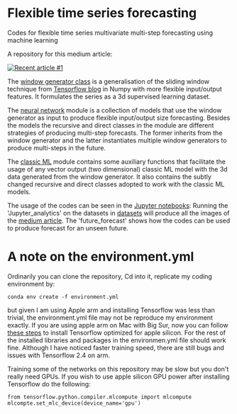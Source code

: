# Flexible time series forecasting
Codes for flexible time series multivariate multi-step forecasting using machine learning

A repository for this medium article:

<a target="_blank" href="https://github-readme-medium-recent-article.vercel.app/medium/@shahrzadhadian/0"><img src="https://github-readme-medium-recent-article.vercel.app/medium/@shahrzadhadian/0" alt="Recent article #1"></a>

The [window generator class](./data/create_datasets.py) is a generalisation of the sliding window technique from [Tensorflow blog](https://www.tensorflow.org/tutorials/structured_data/time_series)
in Numpy with more flexible input/output features. It formulates the series as a 3d supervised learning dataset.

The [neural network](./models/models_neural_networks.py) module is a collection of models that use the window generator as input to produce flexible input/output size
forecasting. Besides the models the recursive and direct classes in the module are different strategies of producing multi-step forecasts. The former inherits from the window generator
and the latter instantiates multiple window generators to produce multi-steps in the future.

The [classic ML](./models/models_classic_ml.py) module contains some auxiliary functions that facilitate the usage of any vector output (two dimensional) classic ML model with the 3d data generated from the window generator.
It also contains the subtly changed recursive and direct classes adopted to work with the classic ML models.

The usage of the codes can be seen in the [Jupyter notebooks](./notebooks): Running the 'Jupyter_analytics' on the datasets in [datasets](./datasets) will produce all the images
of the [medium article](https://medium.com/p/6e967f3c1e6b/edit). The 'future_forecast' shows how the codes can be used to produce forecast for an unseen future.

# A note on the environment.yml
Ordinarily you can clone the repository, Cd into it, replicate my coding environment by:
```
conda env create -f environment.yml
```
but given I am using Apple arm and installing Tensorflow was less than trivial, the environment.yml file may not be reproduce my environment exactly.
If you are using apple arm on Mac with Big Sur, now you can follow [these steps](https://github.com/apple/tensorflow_macos) to install Tensorflow optimized for apple silicon. For the rest of the installed libraries and packages in the environmen.yml file should work fine.
Although I have noticed faster training speed, there are still bugs and issues with Tensorflow 2.4 on arm.

Training some of the networks on this repository may be slow but you don't really need GPUs. If you wish to use apple silicon GPU power after installing Tensorflow do the following:
```
from tensorflow.python.compiler.mlcompute import mlcompute
mlcompte.set_mlc_device(device_name='gpu')
```




